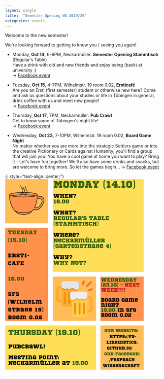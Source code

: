 ```yaml
---
layout: single
title:  "Semester Opening WS 2019/20"
categories: events
---
```


Welcome to the new semester!

We're looking forward to getting to know you / seeing you again!


- Monday, **Oct 14**, 6-9PM, Neckarmüller: **Semester Opening Stammtisch** (Regular's Table)  
  Have a drink with old and new friends and enjoy being (back) at university ;)  
  → [Facebook event][fb-stammtisch]

- Tuesday, **Oct 15**, 4-7PM, Wilhelmstr. 19 room 0.02, **Ersticafé**  
  Are you an Ersti (first semester) student or otherwise new here?
  Come and ask us questions about your studies or life in Tübingen in general, drink coffee with us and meet new people!  
  → [Facebook event][fb-cafe]

- Thursday, **Oct 17**, 7PM, Neckarmüller: **Pub Crawl**  
  Get to know some of Tübingen's night life!  
  → [Facebook event][fb-pubcrawl]

- Wednesday, **Oct 23**, 7-10PM, Wilhelmstr. 19 room 0.02, **Board Game Night**  
  No matter whether you are more into the strategic Settlers game or into the creative Pictionary or Cards against Humanity, you'll find a group that will join you. You have a cool game at home you want to play? Bring it - Let's have fun together!
  We'll also have some drinks and snacks, but are welcome to bring more. So let the games begin...
  → [Facebook event][fb-gamenight]

{: style="text-align: center;"}
<img src="/files/events/semester-opening-ws2019.png" alt="Flyer" width="450"/>

[fb-stammtisch]: https://www.facebook.com/events/643551072718347/
[fb-cafe]: https://www.facebook.com/events/485906748667295/
[fb-pubcrawl]: https://www.facebook.com/events/1203031733219293/
[fb-gamenight]: https://www.facebook.com/events/854853581579025/
